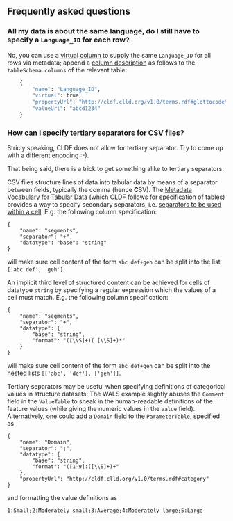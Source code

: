 
## Frequently asked questions

### All my data is about the same language, do I still have to specify a `Language_ID` for each row?

No, you can use a [virtual column](http://w3c.github.io/csvw/metadata/#use-of-virtual-columns) to supply
the same `Language_ID` for all rows via metadata; append a [column description](http://w3c.github.io/csvw/metadata/#columns) as follows to the `tableSchema.columns` of the relevant table:
```python
    {
        "name": "Language_ID",
        "virtual": true,
        "propertyUrl": "http://cldf.clld.org/v1.0/terms.rdf#glottocode",
        "valueUrl": "abcd1234"
    }
```


### How can I specify tertiary separators for CSV files?

Stricly speaking, CLDF does not allow for tertiary separator. Try to come up with a different encoding :-).

That being said, there is a trick to get something alike to tertiary separators.

CSV files structure lines of data into tabular data by means of a separator between fields, typically 
the comma (hence **C**SV). The [Metadata Vocabulary for Tabular Data](http://w3c.github.io/csvw/metadata/)
(which CLDF follows for specification of tables) provides a way to specify secondary separators, i.e.
[separators to be used within a cell](http://w3c.github.io/csvw/metadata/#cell-separator). E.g. the following column specification:

```
{
    "name": "segments",
    "separator": "+",
    "datatype": "base": "string"
}
```

will make sure cell content of the form `abc def+geh` can be split into the list `['abc def', 'geh']`.

An implicit third level of structured content can be achieved for cells of datatype `string` by specifying a regular expression which the values of a cell must match. E.g. the following column specification:

```
{
    "name": "segments",
    "separator": "+",
    "datatype": {
        "base": "string",
        "format": "([\\S]+)( [\\S]+)*"
    }
}
```
will make sure cell content of the form `abc def+geh` can be split into the nested lists `[['abc', 'def'], ['geh']]`.

Tertiary separators may be useful when specifying definitions of categorical values in structure datasets: The
WALS example slightly abuses the `Comment` field in the `ValueTable` to sneak in the human-readable definitions of
the feature values (while giving the numeric values in the `Value` field). Alternatively, one could add a `Domain`
field to the `ParameterTable`, specified as

```
{
    "name": "Domain",
    "separator": ";",
    "datatype": {
        "base": "string",
        "format": "([1-9]:([\\S]+)+"
    },
    "propertyUrl": "http://cldf.clld.org/v1.0/terms.rdf#category"
}
```

and formatting the value definitions as

```
1:Small;2:Moderately small;3:Average;4:Moderately large;5:Large
```

